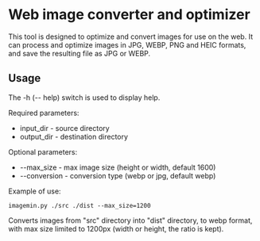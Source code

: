 # Web image converter and optimizer

This tool is designed to optimize and convert images for use on the web. It can process and optimize images in JPG, WEBP, PNG and HEIC formats, and save the resulting file as JPG or WEBP. 

## Usage

The -h (-- help) switch is used to display help.

Required parameters:
- input_dir - source directory
- output_dir - destination directory

Optional parameters:
- --max_size - max image size (height or width, default 1600)
- --conversion - conversion type (webp or jpg, default webp)

Example of use:

```imagemin.py ./src ./dist --max_size=1200```

Converts images from "src" directory into "dist" directory, to webp format, with max size limited to 1200px (width or height, the ratio is kept).
